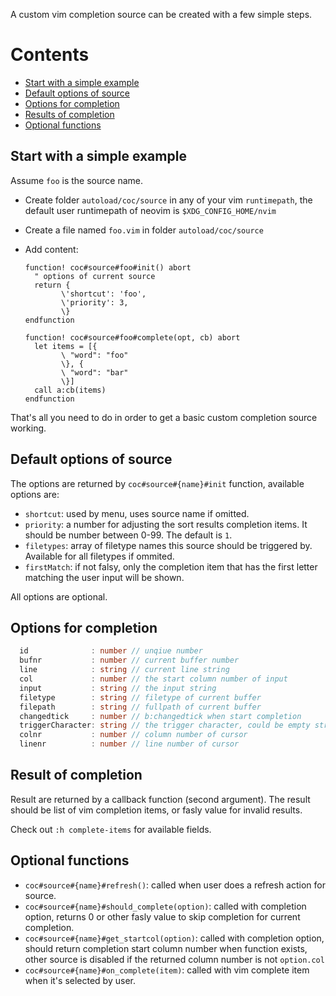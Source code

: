 A custom vim completion source can be created with a few simple steps.

# Contents

* [Start with a simple example](#start-with-a-simple-example)
* [Default options of source](#default-options-of-source)
* [Options for completion](#options-for-completion)
* [Results of completion](#result-of-completion)
* [Optional functions](#optional-functions)

## Start with a simple example

Assume `foo` is the source name.

* Create folder `autoload/coc/source` in any of your vim `runtimepath`, the default user runtimepath of neovim is `$XDG_CONFIG_HOME/nvim`

* Create a file named `foo.vim` in folder `autoload/coc/source`

* Add content:
    ``` vim
    function! coc#source#foo#init() abort
      " options of current source
      return {
            \'shortcut': 'foo',
            \'priority': 3,
            \}
    endfunction

    function! coc#source#foo#complete(opt, cb) abort
      let items = [{
            \ "word": "foo"
            \}, {
            \ "word": "bar"
            \}]
      call a:cb(items)
    endfunction
    ```
That's all you need to do in order to get a basic custom completion source working.

## Default options of source

The options are returned by `coc#source#{name}#init` function, available options are:

* `shortcut`: used by menu, uses source name if omitted.
* `priority`: a number for adjusting the sort results completion items. It should be number between 0-99. The  default is `1`.
* `filetypes`: array of filetype names this source should be triggered by. Available for all filetypes if ommited.
* `firstMatch`: if not falsy, only the completion item that has the first letter matching the user input will be shown.

All options are optional.

## Options for completion

``` typescript
  id              : number // unqiue number
  bufnr           : number // current buffer number
  line            : string // current line string
  col             : number // the start column number of input
  input           : string // the input string
  filetype        : string // filetype of current buffer
  filepath        : string // fullpath of current buffer
  changedtick     : number // b:changedtick when start completion
  triggerCharacter: string // the trigger character, could be empty string of single character
  colnr           : number // column number of cursor 
  linenr          : number // line number of cursor
```

## Result of completion

Result are returned by a callback function (second argument). The result should be list of vim completion items, or fasly value for invalid results.

Check out `:h complete-items` for available fields.

## Optional functions

* `coc#source#{name}#refresh()`: called when user does a refresh action for source.
* `coc#source#{name}#should_complete(option)`: called with completion option, returns 0 or other fasly value to skip completion for current completion.
* `coc#source#{name}#get_startcol(option)`: called with completion option, should return completion start column number when function exists, other source is disabled if the returned column number is not `option.col`
* `coc#source#{name}#on_complete(item)`: called with vim complete item when it's selected by user.